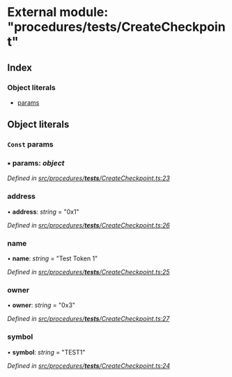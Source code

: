 # External module: "procedures/**tests**/CreateCheckpoint"

## Index

### Object literals

- [params](_procedures___tests___createcheckpoint_.md#const-params)

## Object literals

### `Const` params

### ▪ **params**: _object_

_Defined in [src/procedures/**tests**/CreateCheckpoint.ts:23](https://github.com/PolymathNetwork/polymath-sdk/blob/660aba8/src/procedures/__tests__/CreateCheckpoint.ts#L23)_

### address

• **address**: _string_ = "0x1"

_Defined in [src/procedures/**tests**/CreateCheckpoint.ts:26](https://github.com/PolymathNetwork/polymath-sdk/blob/660aba8/src/procedures/__tests__/CreateCheckpoint.ts#L26)_

### name

• **name**: _string_ = "Test Token 1"

_Defined in [src/procedures/**tests**/CreateCheckpoint.ts:25](https://github.com/PolymathNetwork/polymath-sdk/blob/660aba8/src/procedures/__tests__/CreateCheckpoint.ts#L25)_

### owner

• **owner**: _string_ = "0x3"

_Defined in [src/procedures/**tests**/CreateCheckpoint.ts:27](https://github.com/PolymathNetwork/polymath-sdk/blob/660aba8/src/procedures/__tests__/CreateCheckpoint.ts#L27)_

### symbol

• **symbol**: _string_ = "TEST1"

_Defined in [src/procedures/**tests**/CreateCheckpoint.ts:24](https://github.com/PolymathNetwork/polymath-sdk/blob/660aba8/src/procedures/__tests__/CreateCheckpoint.ts#L24)_
